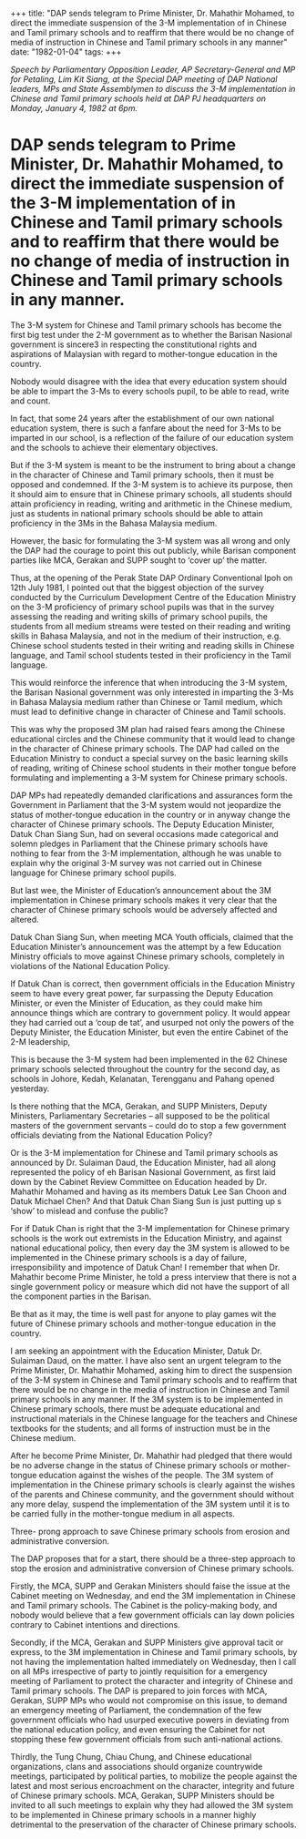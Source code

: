 +++ 
title: "DAP sends telegram to Prime Minister, Dr. Mahathir Mohamed, to direct the immediate suspension of the 3-M implementation of in Chinese and Tamil primary schools and to reaffirm that there would be no change of media of instruction in Chinese and Tamil primary schools in any manner"
date: "1982-01-04"
tags:
+++

_Speech by Parliamentary Opposition Leader,  AP  Secretary-General and MP for Petaling, Lim Kit Siang, at the Special DAP meeting of DAP National leaders, MPs and State Assemblymen to discuss the 3-M implementation in Chinese and Tamil primary schools held at DAP PJ headquarters on Monday, January 4, 1982 at 6pm._	

# DAP sends telegram to Prime Minister, Dr. Mahathir Mohamed, to direct the immediate suspension of the 3-M implementation of in Chinese and Tamil primary schools and to reaffirm that there would be no change of media of instruction in Chinese and Tamil primary schools in any manner.			

The 3-M system for Chinese and Tamil primary schools has become the first big test under the 2-M government as to whether the Barisan Nasional government is sincere3 in respecting the constitutional rights and aspirations of Malaysian with regard to mother-tongue education in the country.</u>

Nobody would disagree with the idea that every education system should be able to impart the 3-Ms to every schools pupil, to be able to read, write and count.

In fact, that some 24 years after the establishment of our own national education system, there is such a fanfare about the need for 3-Ms to be imparted in our school, is a reflection of the failure of our education system and the schools to achieve their elementary objectives.

But if the 3-M system is meant to be the instrument to bring about a change in the character of Chinese and Tamil primary schools, then it must be opposed and condemned. If the 3-M system is to achieve its purpose, then it should aim to ensure that in Chinese primary schools, all students should attain proficiency in reading, writing and arithmetic in the Chinese medium, just as students in national primary schools should be able to attain proficiency in the 3Ms in the Bahasa Malaysia medium.

However, the basic for formulating the 3-M system was all wrong and only the DAP had the courage to point this out publicly, while Barisan component parties like MCA, Gerakan and SUPP sought to ‘cover up’ the matter.

Thus, at the opening of the Perak State DAP Ordinary Conventional Ipoh on 12th July 1981, I pointed out that the biggest objection of the survey conducted by the Curriculum Development Centre of the Education Ministry on the 3-M proficiency of primary school pupils was that in the survey assessing the reading and writing skills of primary school pupils, the students from all medium streams were tested on their reading and writing skills in Bahasa Malaysia, and not in the medium of their instruction, e.g. Chinese school students tested in their writing and reading skills in Chinese language, and Tamil school students tested in their proficiency in the Tamil language.

This would reinforce the inference that when introducing the 3-M system, the Barisan Nasional government was only interested in imparting the 3-Ms in Bahasa Malaysia medium rather than Chinese or Tamil medium, which must lead to definitive change in character of Chinese and Tamil schools.

This was why the proposed 3M plan had raised fears among the Chinese educational circles and the Chinese community that it would lead to change in the character of Chinese primary schools. The DAP had called on the Education Ministry to conduct a special survey on the basic learning skills of reading, writing of Chinese school students in their mother tongue before formulating and implementing a 3-M system for Chinese primary schools.

DAP MPs had repeatedly demanded clarifications and assurances form the Government in Parliament that the 3-M system would not jeopardize the status of mother-tongue education in the country or in anyway change the character of Chinese primary schools. The Deputy Education Minister, Datuk Chan Siang Sun, had on several occasions made categorical and solemn pledges in Parliament that the Chinese primary schools have nothing to fear from the 3-M implementation, although he was unable to explain why the original 3-M survey was not carried out in Chinese language for Chinese primary school pupils.

But last wee, the Minister of Education’s announcement about the 3M implementation in Chinese primary schools makes it very clear that the character of Chinese primary schools would be adversely affected and altered.

Datuk Chan Siang Sun, when meeting MCA Youth officials, claimed that the Education Minister’s announcement was the attempt by a few Education Ministry officials to move against Chinese primary schools, completely in violations of the National Education Policy.

If Datuk Chan is correct, then government officials in the Education Ministry seem to have every great power, far surpassing the Deputy Education Minister, or even the Minister of Education, as they could make him announce things which are contrary to government policy. It would appear they had carried out a ‘coup de tat’, and usurped not only the powers of the Deputy Minister, the Education Minister, but even the entire Cabinet of the 2-M leadership,

This is because the 3-M system had been implemented in the 62 Chinese primary schools selected throughout the country for the second day, as schools in Johore, Kedah, Kelanatan, Terengganu and Pahang opened yesterday.

Is there nothing that the MCA, Gerakan, and SUPP Ministers, Deputy Ministers, Parliamentary Secretaries – all supposed to be the political masters of the government servants – could do to stop a few government officials deviating from the National Education Policy?

Or is the 3-M implementation for Chinese and Tamil primary schools as announced by Dr. Sulaiman Daud, the Education Minister, had all along represented the policy of eh Barisan Nasional Government, as first laid down by the Cabinet Review Committee on Education headed by Dr. Mahathir Mohamed and having as its members Datuk Lee San Choon and Datuk Michael Chen?  And that Datuk Chan Siang Sun is just putting up s ‘show’ to mislead and confuse the public?

For if Datuk Chan is right that the 3-M implementation for Chinese primary schools is the work out extremists in the Education Ministry, and against national educational policy, then every day the 3M system is allowed to be implemented in the Chinese primary schools is a day of failure, irresponsibility and impotence of Datuk Chan! I remember that when Dr. Mahathir become Prime Minister, he told a press interview that there is not a single government policy or measure which did not have the support of all the component parties in the Barisan.

Be that as it may, the time is well past for anyone to play games wit the future of Chinese primary schools and mother-tongue education in the country.

I am seeking an appointment with the Education Minister, Datuk Dr. Sulaiman Daud, on the matter. I have also sent an urgent telegram to the Prime Minister, Dr. Mahathir Mohamed, asking him to direct the suspension of the 3-M system in Chinese and Tamil primary schools and to reaffirm that there would be no change in the media of instruction in Chinese and Tamil primary schools in any manner. If the 3M system is to be implemented in Chinese primary schools, there must be adequate educational and instructional materials in the Chinese language for the teachers and Chinese textbooks for the students; and all forms of instruction must be in the Chinese medium.

After he become Prime Minister, Dr. Mahathir had pledged that there would be no adverse change in the status of Chinese primary schools or mother-tongue education against the wishes of the people. The 3M system of implementation in the Chinese primary schools is clearly against the wishes of the parents and Chinese community, and the government should without any more delay, suspend the implementation of the 3M system until it is to be carried fully in the mother-tongue medium in all aspects.

Three- prong approach to save Chinese primary schools from erosion and administrative conversion.										

The DAP proposes that for a start, there should be a three-step approach to stop the erosion and administrative conversion of Chinese primary schools.

Firstly, the MCA, SUPP and Gerakan Ministers should faise the issue at the Cabinet meeting on Wednesday, and end the 3M implementation in Chinese and Tamil primary schools. The Cabinet is the policy-making body, and nobody would believe that a few government officials can lay down policies contrary to Cabinet intentions and directions.

Secondly, if the MCA, Gerakan and SUPP Ministers give approval tacit or express, to the 3M implementation in Chinese and Tamil primary schools, by not having the implementation halted immediately on Wednesday, then I call on all MPs irrespective of party to jointly requisition for a emergency meeting of Parliament to protect the character and integrity of Chinese and Tamil primary schools. The DAP is prepared to join forces with MCA, Gerakan, SUPP MPs who would not compromise on this issue, to demand an emergency meeting of Parliament, the condemnation of the few government officials who had usurped executive powers in deviating from the national education policy, and even ensuring the Cabinet for not stopping these few government officials from such anti-national actions.

Thirdly, the Tung Chung, Chiau Chung, and Chinese educational organizations, clans and associations should organize countrywide meetings, participated by political parties, to mobilize the people against the latest and most serious encroachment on the character, integrity and future of Chinese primary schools. MCA, Gerakan, SUPP Ministers should be invited to all such meetings to explain why they had allowed the 3M system to be implemented in Chinese primary schools in a manner highly detrimental to the preservation of the character of Chinese primary schools.
 
